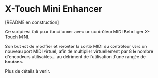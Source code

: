 # X-Touch Mini Enhancer

[README en construction]

Ce script est fait pour fonctionner avec un contrôleur MIDI Behringer X-Touch MINI.

Son but est de modifier et rerouter la sortie MIDI du contrôleur vers un nouveau port MIDI virtuel, afin de multiplier virtuellement par 8 le nombre d'encodeurs utilisables... au détriment de l'utilisation d'une rangée de boutons.

Plus de détails à venir.
